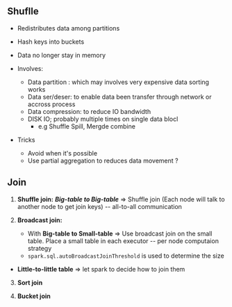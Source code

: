 ## Shuflle

* Redistributes data among partitions
* Hash keys into buckets

* Data no longer stay in memory

* Involves:
    * Data partition : which may involves very expensive data sorting works
    * Data ser/deser: to enable data been transfer through network or accross process
    * Data compression: to reduce IO bandwidth
    * DISK IO; probably multiple times on single data blocl
        * e.g Shuffle Spill, Mergde combine

* Tricks
    * Avoid when it's possible
    * Use partial aggregation to reduces data movement ?

## Join


1. **Shuffle join:**  ***Big-table to Big-table*** => Shuffle join (Each node will talk to another node to get join keys)  -- all-to-all communication

2. **Broadcast join:**
    - With **Big-table to Small-table** => Use broadcast join on the small table. Place a small  table in each executor -- per node computaion strategy
    - ```spark.sql.autoBroadcastJoinThreshold``` is used to determine the size

* **Little-to-little table** => let spark to decide how to join them

3. **Sort join**

4. **Bucket join**